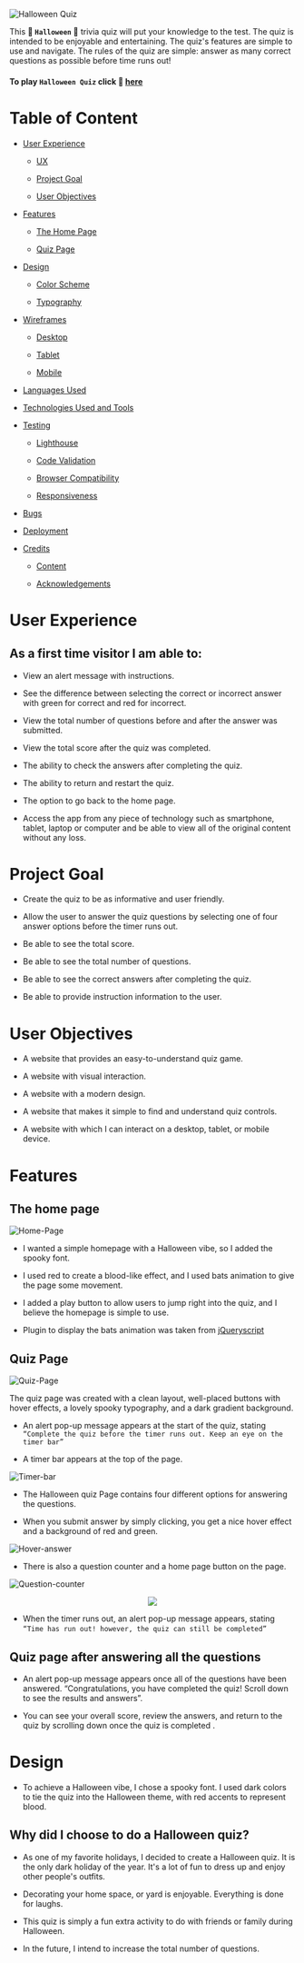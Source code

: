 ![Halloween Quiz](readme-files/hallo-quiz-responsive.png)

This **🎃 `Halloween` 🎃** trivia quiz will put your knowledge to the test. The quiz is intended to be enjoyable and entertaining. The quiz's features are simple to use and navigate. The rules of the quiz are simple: answer as many correct questions as possible before time runs out! 

 
#### To play **`Halloween Quiz`** click 🦇 [here](https://stanislavditsan.github.io/Halloween-Quiz/)

# Table of Content
- [User Experience](#user-experience)

  * [UX](#user-experience)

  * [Project Goal](#project-goal)

  * [User Objectives](#user-objectives)

- [Features](#features)

  * [The Home Page](#the-home-page)

  * [Quiz Page](#quiz-page)

- [Design](#design)

  * [Color Scheme](#color-Scheme)

  * [Typography](#typography)

- [Wireframes](#wireframes)

  * [Desktop](#desktop)

  * [Tablet](#tablet)

  * [Mobile](#mobile)

- [Languages Used](#languages-used)

- [Technologies Used and Tools](#technologies-used-and-tools)

- [Testing](#testing)

  * [Lighthouse](#lighthouse)

  * [Code Validation](#code-validation)

  * [Browser Compatibility](#browser-compatibility)

  * [Responsiveness](#responsiveness)

- [Bugs](#bugs)  

- [Deployment](#deployment) 

- [Credits](#credits)

  * [Content](#content)

  * [Acknowledgements](#acknowledgements)




  

 
# User Experience

## As a first time visitor I am able to: 

- View an alert message with instructions.

- See the difference between selecting the correct or incorrect answer with green for correct and red for incorrect.

- View the total number of questions before and after the answer was submitted.

- View the total score after the quiz was completed.

- The ability to check the answers after completing the quiz.

- The ability to return and restart the quiz.

- The option to go back to the home page.

- Access the app from any piece of technology such as smartphone, tablet, laptop or computer and be able to view all of the original content without any loss.

# Project Goal
-  Create the quiz to be as informative and user friendly.

- Allow the user to answer the quiz questions by selecting one of four answer options before the timer runs out.

- Be able to see the total score.

- Be able to see the total number of questions.

- Be able to see the correct answers after completing the quiz.

- Be able to provide instruction information to the user.


# User Objectives

- A website that provides an easy-to-understand quiz game.

- A website with visual interaction.

- A website with a modern design.

- A website that makes it simple to find and understand quiz controls.

- A website with which I can interact on a desktop, tablet, or mobile device.


# Features

## The home page 

![Home-Page](readme-files/home-page.gif)

- I wanted a simple homepage with a Halloween vibe, so I added the spooky font. 

- I used red to create a blood-like effect, and I used bats animation to give the page some movement. 

- I added a play button to allow users to jump right into the quiz, and I believe the homepage is simple to use.

- Plugin to display the bats animation was taken from [jQueryscript](https://www.jqueryscript.net/animation/halloween-bats-flying-around.html) 



## Quiz Page

![Quiz-Page](readme-files/quiz-page.gif)

The quiz page was created with a clean layout, well-placed buttons with hover effects, a lovely spooky typography, and a dark gradient background.

- An alert pop-up message appears at the start of the quiz, stating ` “Complete the quiz before the timer runs out. Keep an eye on the timer bar” `

- A timer bar appears at the top of the page.

![Timer-bar](readme-files/timer-bar.gif)

- The Halloween quiz Page contains four different options for answering the questions.

- When you submit answer by simply clicking, you get a nice hover effect and a background of red and green.

![Hover-answer](readme-files/hover-quiz.gif)

- There is also a question counter and a home page button on the page.

![Question-counter](readme-files/question-counter.png)

<p align="center">
 <img src="readme-files/home-page.btn.png">
</p>

- When the timer runs out, an alert pop-up message appears,
stating 
` “Time has run out! however, the quiz can still be completed” `

## Quiz page after answering all the questions 
 
- An alert pop-up message appears once all of the questions have been answered.
 “Congratulations, you have completed the quiz! Scroll down to see the results and answers”.

- You can see your overall score, review the answers, and return to the quiz by scrolling down once the quiz is completed .

# Design

- To achieve a Halloween vibe, I chose a spooky font. I used dark colors to tie the quiz into the Halloween theme, with red accents to represent blood.

## Why did I choose to do a Halloween quiz?

- As one of my favorite holidays, I decided to create a Halloween quiz. It is the only dark holiday of the year. It's a lot of fun to dress up and enjoy other people's outfits. 

- Decorating your home space, or yard is enjoyable. Everything is done for laughs. 

- This quiz is simply a fun extra activity to do with friends or family during Halloween. 

- In the future, I intend to increase the total number of questions.


